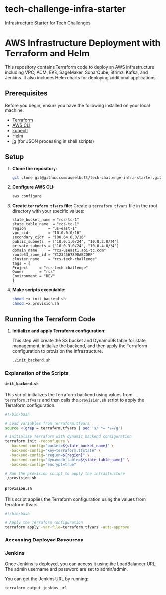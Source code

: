 # tech-challenge-infra-starter
Infrastructure Starter for Tech Challenges

# AWS Infrastructure Deployment with Terraform and Helm

This repository contains Terraform code to deploy an AWS infrastructure including VPC, ACM, EKS, SageMaker, SonarQube, Strimzi Kafka, and Jenkins. It also includes Helm charts for deploying additional applications.

## Prerequisites

Before you begin, ensure you have the following installed on your local machine:

- [Terraform](https://www.terraform.io/downloads.html)
- [AWS CLI](https://aws.amazon.com/cli/)
- [kubectl](https://kubernetes.io/docs/tasks/tools/install-kubectl/)
- [Helm](https://helm.sh/docs/intro/install/)
- [jq](https://stedolan.github.io/jq/download/) (for JSON processing in shell scripts)

## Setup

1. **Clone the repository:**
    ```sh
    git clone git@github.com:aqeelbutt/tech-challenge-infra-starter.git
    ```

2. **Configure AWS CLI:**
    ```sh
    aws configure
    ```

3. **Create `terraform.tfvars` file:**
    Create a `terraform.tfvars` file in the root directory with your specific values:
    ```hcl
    state_bucket_name = "rcs-tc-1"
    state_table_name  = "rcs-tc-1"
    region          = "us-east-1"
    vpc_cidr        = "10.0.0.0/16"
    secondary_cidr  = "100.64.0.0/16"
    public_subnets  = ["10.0.1.0/24", "10.0.2.0/24"]
    private_subnets = ["10.0.3.0/24", "10.0.4.0/24"]
    domain_name     = "rcs-useast1.aoi-tc.com"
    route53_zone_id = "Z1234567890ABCDEF"
    cluster_name    = "rcs-tech-challenge"
    tags = {
    Project     = "rcs-tech-challenge"
    Owner       = "rcs"
    Environment = "DEV"
    }
    ```

4. **Make scripts executable:**
    ```sh
    chmod +x init_backend.sh
    chmod +x provision.sh
    ```

## Running the Terraform Code

1. **Initialize and apply Terraform configuration:**

    This step will create the S3 bucket and DynamoDB table for state management, initialize the backend, and then apply the Terraform configuration to provision the infrastructure.

    ```sh
    ./init_backend.sh
    ```

### Explanation of the Scripts

#### `init_backend.sh`

This script initializes the Terraform backend using values from `terraform.tfvars` and then calls the `provision.sh` script to apply the Terraform configuration.

```sh
#!/bin/bash

# Load variables from terraform.tfvars
source <(grep = terraform.tfvars | sed 's/ *= */=/g')

# Initialize Terraform with dynamic backend configuration
terraform init -reconfigure \
  -backend-config="bucket=${state_bucket_name}" \
  -backend-config="key=terraform.tfstate" \
  -backend-config="region=${region}" \
  -backend-config="dynamodb_table=${state_table_name}" \
  -backend-config="encrypt=true"

# Run the provision script to apply the infrastructure
./provision.sh
```
#### `provision.sh`
This script applies the Terraform configuration using the values from terraform.tfvars

```sh
#!/bin/bash

# Apply the Terraform configuration
terraform apply -var-file=terraform.tfvars -auto-approve
```

### Accessing Deployed Resources
### Jenkins
Once Jenkins is deployed, you can access it using the LoadBalancer URL. The admin username and password are set to admin/admin.

You can get the Jenkins URL by running:
```sh
terraform output jenkins_url
```

